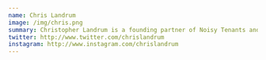 ```yaml
---
name: Chris Landrum
image: /img/chris.png
summary: Christopher Landrum is a founding partner of Noisy Tenants and community manager of the building. Driven by his passion for marketing and storytelling Chris works to tell the story of the Noisy Tenants and the communities it serves. He believes that with exposure, resources and collaboration everyone can reach their full potential.
twitter: http://www.twitter.com/chrislandrum
instagram: http://www.instagram.com/chrislandrum
---
```

